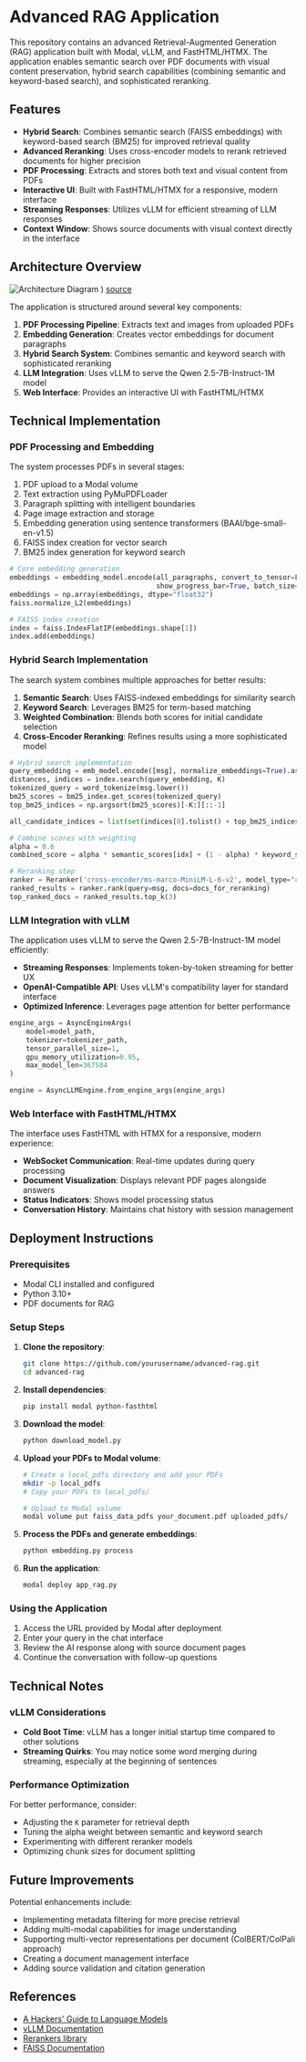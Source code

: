 # Advanced RAG Application

This repository contains an advanced Retrieval-Augmented Generation (RAG) application built with Modal, vLLM, and FastHTML/HTMX. The application enables semantic search over PDF documents with visual content preservation, hybrid search capabilities (combining semantic and keyword-based search), and sophisticated reranking.

## Features

- **Hybrid Search**: Combines semantic search (FAISS embeddings) with keyword-based search (BM25) for improved retrieval quality
- **Advanced Reranking**: Uses cross-encoder models to rerank retrieved documents for higher precision
- **PDF Processing**: Extracts and stores both text and visual content from PDFs
- **Interactive UI**: Built with FastHTML/HTMX for a responsive, modern interface
- **Streaming Responses**: Utilizes vLLM for efficient streaming of LLM responses
- **Context Window**: Shows source documents with visual context directly in the interface

## Architecture Overview

![Architecture Diagram](https://github.com/user-attachments/assets/233af5c6-5e30-4f29-89e8-a7c891c4da8a)
)
[source](https://parlance-labs.com/education/rag/ben.html)

The application is structured around several key components:

1. **PDF Processing Pipeline**: Extracts text and images from uploaded PDFs
2. **Embedding Generation**: Creates vector embeddings for document paragraphs
3. **Hybrid Search System**: Combines semantic and keyword search with sophisticated reranking
4. **LLM Integration**: Uses vLLM to serve the Qwen 2.5-7B-Instruct-1M model
5. **Web Interface**: Provides an interactive UI with FastHTML/HTMX

## Technical Implementation

### PDF Processing and Embedding

The system processes PDFs in several stages:

1. PDF upload to a Modal volume
2. Text extraction using PyMuPDFLoader
3. Paragraph splitting with intelligent boundaries
4. Page image extraction and storage
5. Embedding generation using sentence transformers (BAAI/bge-small-en-v1.5)
6. FAISS index creation for vector search
7. BM25 index generation for keyword search

```python
# Core embedding generation
embeddings = embedding_model.encode(all_paragraphs, convert_to_tensor=False, 
                                    show_progress_bar=True, batch_size=32)
embeddings = np.array(embeddings, dtype="float32")
faiss.normalize_L2(embeddings)

# FAISS index creation
index = faiss.IndexFlatIP(embeddings.shape[1])
index.add(embeddings)
```

### Hybrid Search Implementation

The search system combines multiple approaches for better results:

1. **Semantic Search**: Uses FAISS-indexed embeddings for similarity search
2. **Keyword Search**: Leverages BM25 for term-based matching
3. **Weighted Combination**: Blends both scores for initial candidate selection
4. **Cross-Encoder Reranking**: Refines results using a more sophisticated model

```python
# Hybrid search implementation
query_embedding = emb_model.encode([msg], normalize_embeddings=True).astype('float32')
distances, indices = index.search(query_embedding, K)
tokenized_query = word_tokenize(msg.lower())
bm25_scores = bm25_index.get_scores(tokenized_query)
top_bm25_indices = np.argsort(bm25_scores)[-K:][::-1]

all_candidate_indices = list(set(indices[0].tolist() + top_bm25_indices.tolist()))

# Combine scores with weighting
alpha = 0.6
combined_score = alpha * semantic_scores[idx] + (1 - alpha) * keyword_scores[idx]

# Reranking step
ranker = Reranker('cross-encoder/ms-marco-MiniLM-L-6-v2', model_type="cross-encoder", verbose=0)
ranked_results = ranker.rank(query=msg, docs=docs_for_reranking)
top_ranked_docs = ranked_results.top_k(3)
```

### LLM Integration with vLLM

The application uses vLLM to serve the Qwen 2.5-7B-Instruct-1M model efficiently:

- **Streaming Responses**: Implements token-by-token streaming for better UX
- **OpenAI-Compatible API**: Uses vLLM's compatibility layer for standard interface
- **Optimized Inference**: Leverages page attention for better performance

```python
engine_args = AsyncEngineArgs(
    model=model_path,
    tokenizer=tokenizer_path,
    tensor_parallel_size=1,
    gpu_memory_utilization=0.95,
    max_model_len=367584
)

engine = AsyncLLMEngine.from_engine_args(engine_args)
```

### Web Interface with FastHTML/HTMX

The interface uses FastHTML with HTMX for a responsive, modern experience:

- **WebSocket Communication**: Real-time updates during query processing
- **Document Visualization**: Displays relevant PDF pages alongside answers
- **Status Indicators**: Shows model processing status
- **Conversation History**: Maintains chat history with session management

## Deployment Instructions

### Prerequisites

- Modal CLI installed and configured
- Python 3.10+
- PDF documents for RAG

### Setup Steps

1. **Clone the repository**:
   ```bash
   git clone https://github.com/yourusername/advanced-rag.git
   cd advanced-rag
   ```

2. **Install dependencies**:
   ```bash
   pip install modal python-fasthtml
   ```

3. **Download the model**:
   ```bash
   python download_model.py
   ```

4. **Upload your PDFs to Modal volume**:
   ```bash
   # Create a local_pdfs directory and add your PDFs
   mkdir -p local_pdfs
   # Copy your PDFs to local_pdfs/
   
   # Upload to Modal volume
   modal volume put faiss_data_pdfs your_document.pdf uploaded_pdfs/
   ```

5. **Process the PDFs and generate embeddings**:
   ```bash
   python embedding.py process
   ```

6. **Run the application**:
   ```bash
   modal deploy app_rag.py
   ```

### Using the Application

1. Access the URL provided by Modal after deployment
2. Enter your query in the chat interface
3. Review the AI response along with source document pages
4. Continue the conversation with follow-up questions

## Technical Notes

### vLLM Considerations

- **Cold Boot Time**: vLLM has a longer initial startup time compared to other solutions
- **Streaming Quirks**: You may notice some word merging during streaming, especially at the beginning of sentences

### Performance Optimization

For better performance, consider:

- Adjusting the `K` parameter for retrieval depth
- Tuning the alpha weight between semantic and keyword search
- Experimenting with different reranker models
- Optimizing chunk sizes for document splitting

## Future Improvements

Potential enhancements include:

- Implementing metadata filtering for more precise retrieval
- Adding multi-modal capabilities for image understanding
- Supporting multi-vector representations per document (ColBERT/ColPali approach)  
- Creating a document management interface
- Adding source validation and citation generation

## References

- [A Hackers' Guide to Language Models](https://www.youtube.com/watch?v=jkrNMKz9pWU)
- [vLLM Documentation](https://docs.vllm.ai/)
- [Rerankers library](https://github.com/AnswerDotAI/rerankers)
- [FAISS Documentation](https://faiss.ai/)
